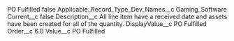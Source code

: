 <?xml version="1.0" encoding="UTF-8"?>
<CustomMetadata xmlns="http://soap.sforce.com/2006/04/metadata" xmlns:xsi="http://www.w3.org/2001/XMLSchema-instance" xmlns:xsd="http://www.w3.org/2001/XMLSchema">
    <label>PO Fulfilled</label>
    <protected>false</protected>
    <values>
        <field>Applicable_Record_Type_Dev_Names__c</field>
        <value xsi:type="xsd:string">Gaming_Software</value>
    </values>
    <values>
        <field>Current__c</field>
        <value xsi:type="xsd:boolean">false</value>
    </values>
    <values>
        <field>Description__c</field>
        <value xsi:type="xsd:string">All line item have a received date and assets have been created for all of the quantity.</value>
    </values>
    <values>
        <field>DisplayValue__c</field>
        <value xsi:type="xsd:string">PO Fulfilled</value>
    </values>
    <values>
        <field>Order__c</field>
        <value xsi:type="xsd:double">6.0</value>
    </values>
    <values>
        <field>Value__c</field>
        <value xsi:type="xsd:string">PO Fulfilled</value>
    </values>
</CustomMetadata>
